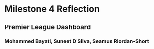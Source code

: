 # Milestone 4 Reflection

## Premier League Dashboard

### Mohammed Bayati, Suneet D'Silva, Seamus Riordan-Short
